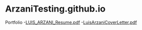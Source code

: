 # ArzaniTesting.github.io
Portfolio
-[LUIS_ARZANI_Resume.pdf](https://github.com/ArzaniTesting/ArzaniTesting.github.io/files/12016723/LUIS_ARZANI_Resume.pdf)
-[LuisArzaniCoverLetter.pdf](https://github.com/ArzaniTesting/ArzaniTesting.github.io/files/12016725/LuisArzaniCoverLetter.pdf)
